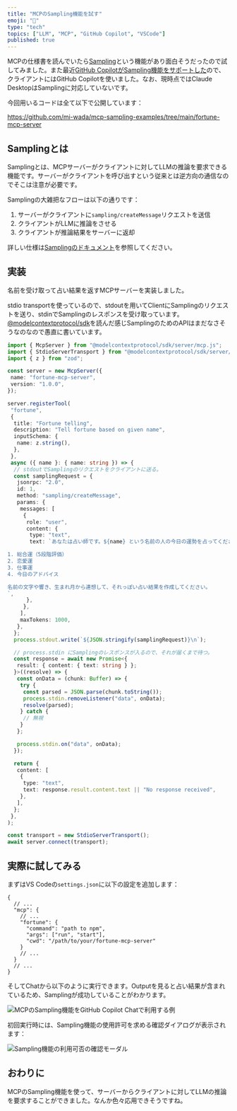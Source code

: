 ```yaml
---
title: "MCPのSampling機能を試す"
emoji: "🛵"
type: "tech"
topics: ["LLM", "MCP", "GitHub Copilot", "VSCode"]
published: true
---
```


MCPの仕様書を読んでいたら[Sampling](https://modelcontextprotocol.info/docs/concepts/sampling/)という機能があり面白そうだったので試してみました。また最近[GitHub CopilotがSampling機能をサポートした](https://code.visualstudio.com/updates/v1_101#_mcp-support-for-sampling-experimental)ので、クライアントにはGitHub Copilotを使いました。なお、現時点ではClaude DesktopはSamplingに対応していないです。

今回用いるコードは全て以下で公開しています：

<https://github.com/mi-wada/mcp-sampling-examples/tree/main/fortune-mcp-server>

## Samplingとは

Samplingとは、MCPサーバーがクライアントに対してLLMの推論を要求できる機能です。サーバーがクライアントを呼び出すという従来とは逆方向の通信なのでそこは注意が必要です。

Samplingの大雑把なフローは以下の通りです：

1. サーバーがクライアントに`sampling/createMessage`リクエストを送信
2. クライアントがLLMに推論をさせる
3. クライアントが推論結果をサーバーに返却

詳しい仕様は[Samplingのドキュメント](https://modelcontextprotocol.info/docs/concepts/sampling/)を参照してください。

## 実装

名前を受け取って占い結果を返すMCPサーバーを実装しました。

stdio transportを使っているので、stdoutを用いてClientにSamplingのリクエストを送り、stdinでSamplingのレスポンスを受け取っています。[@modelcontextprotocol/sdk](https://github.com/modelcontextprotocol/typescript-sdk)を読んだ感じSamplingのためのAPIはまだなさそうなのなので愚直に書いています。

```ts
import { McpServer } from "@modelcontextprotocol/sdk/server/mcp.js";
import { StdioServerTransport } from "@modelcontextprotocol/sdk/server/stdio.js";
import { z } from "zod";

const server = new McpServer({
 name: "fortune-mcp-server",
 version: "1.0.0",
});

server.registerTool(
 "fortune",
 {
  title: "Fortune telling",
  description: "Tell fortune based on given name",
  inputSchema: {
   name: z.string(),
  },
 },
 async ({ name }: { name: string }) => {
  // stdoutでSamplingのリクエストをクライアントに送る。
  const samplingRequest = {
   jsonrpc: "2.0",
   id: 1,
   method: "sampling/createMessage",
   params: {
    messages: [
     {
      role: "user",
      content: {
       type: "text",
       text: `あなたは占い師です。${name} という名前の人の今日の運勢を占ってください。以下の要素を含めて、楽しく魅力的な占い結果を日本語で作成してください：

1. 総合運（5段階評価）
2. 恋愛運
3. 仕事運
4. 今日のアドバイス

名前の文字や響き、生まれ月から連想して、それっぽい占い結果を作成してください。
`,
      },
     },
    ],
    maxTokens: 1000,
   },
  };
  process.stdout.write(`${JSON.stringify(samplingRequest)}\n`);

  // process.stdin にSamplingのレスポンスが入るので、それが届くまで待つ。
  const response = await new Promise<{
   result: { content: { text: string } };
  }>((resolve) => {
   const onData = (chunk: Buffer) => {
    try {
     const parsed = JSON.parse(chunk.toString());
     process.stdin.removeListener("data", onData);
     resolve(parsed);
    } catch {
     // 無視
    }
   };

   process.stdin.on("data", onData);
  });

  return {
   content: [
    {
     type: "text",
     text: response.result.content.text || "No response received",
    },
   ],
  };
 },
);

const transport = new StdioServerTransport();
await server.connect(transport);
```

## 実際に試してみる

まずはVS Codeの`settings.json`に以下の設定を追加します：

```jsonc
{
  // ...
  "mcp": {
    // ...
    "fortune": {
      "command": "path to npm",
      "args": ["run", "start"],
      "cwd": "/path/to/your/fortune-mcp-server"
    }
    // ...
  }
  // ...
}
```

そしてChatから以下のように実行できます。Outputを見ると占い結果が含まれているため、Samplingが成功していることがわかります。

![MCPのSampling機能をGitHub Copilot Chatで利用する例](/images/mcp-sampling/mcp-sampling-result.png)

初回実行時には、Sampling機能の使用許可を求める確認ダイアログが表示されます：

![Sampling機能の利用可否の確認モーダル](/images/mcp-sampling/mcp-sampling-confirmation.png)

## おわりに

MCPのSampling機能を使って、サーバーからクライアントに対してLLMの推論を要求することができました。なんか色々応用できそうですね。
